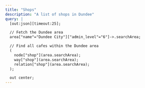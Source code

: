 ```yaml
---
title: "Shops"
description: "A list of shops in Dundee"
query: |
  [out:json][timeout:25];

  // Fetch the Dundee area
  area["name"="Dundee City"]["admin_level"="6"]->.searchArea;

  // Find all cafes within the Dundee area
  (
    node["shop"](area.searchArea);
    way["shop"](area.searchArea);
    relation["shop"](area.searchArea);
  );

  out center;
---
```

